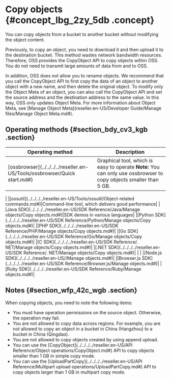 # Copy objects {#concept_lbg_2zy_5db .concept}

You can copy objects from a bucket to another bucket without modifying the object content.

Previously, to copy an object, you need to download it and then upload it to the destination bucket. This method wastes network bandwidth resources. Therefore, OSS provides the CopyObject API to copy objects within OSS. You do not need to transmit large amounts of data from and to OSS.

In addition, OSS does not allow you to rename objects. We recommend that you call the CopyObject API to first copy the data of an object to another object with a new name, and then delete the original object. To modify only the Object Meta of an object, you can also call the CopyObject API and set the source address and the destination address to the same value. In this way, OSS only updates Object Meta. For more information about Object Meta, see [Manage Object Meta](reseller.en-US/Developer Guide/Manage files/Manage Object Meta.md#).

## Operating methods {#section_bdy_cv3_kgb .section}

|Operating method|Description|
|----------------|-----------|
|[ossbrowser](../../../../reseller.en-US/Tools/ossbrowser/Quick start.md#)|Graphical tool, which is easy to operate **Note:** You can only use ossbrowser to copy objects smaller than 5 GB.

 |
|[ossutil](../../../../reseller.en-US/Tools/ossutil/Object-related commands.md#)|Command-line tool, which delivers good performance|
|[Java SDK](../../../../reseller.en-US/SDK Reference/Java/Manage objects/Copy objects.md#)|SDK demos in various languages|
|[Python SDK](../../../../reseller.en-US/SDK Reference/Python/Manage objects/Copy objects.md#)|
|[PHP SDK](../../../../reseller.en-US/SDK Reference/PHP/Manage objects/Copy objects.md#)|
|[Go SDK](../../../../reseller.en-US/SDK Reference/Go/Manage objects/Copy objects.md#)|
|[C SDK](../../../../reseller.en-US/SDK Reference/. NET/Manage objects/Copy objects.md#)|
|[.NET SDK](../../../../reseller.en-US/SDK Reference/. NET/Manage objects/Copy objects.md#)|
| |
|[Node.js SDK](../../../../reseller.en-US//Manage objects.md#)|
|[Browser.js SDK](../../../../reseller.en-US/SDK Reference/Browser.js/Manage objects.md#)|
|[Ruby SDK](../../../../reseller.en-US/SDK Reference/Ruby/Manage objects.md#)|

## Notes {#section_wfp_42c_wgb .section}

When copying objects, you need to note the following items:

-   You must have operation permissions on the source object. Otherwise, the operation may fail.
-   You are not allowed to copy data across regions. For example, you are not allowed to copy an object in a bucket in China \(Hangzhou\) to a bucket in China \(Qingdao\).
-   You are not allowed to copy objects created by using append upload.
-   You can use the [CopyObject](../../../../reseller.en-US/API Reference/Object operations/CopyObject.md#) API to copy objects smaller than 1 GB in simple copy mode.
-   You can use the [UploadPartCopy](../../../../reseller.en-US/API Reference/Multipart upload operations/UploadPartCopy.md#) API to copy objects larger than 1 GB in multipart copy mode.

